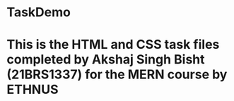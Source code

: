# TaskDemo
# This is the HTML and CSS task files completed by Akshaj Singh Bisht (21BRS1337) for the MERN course by ETHNUS
